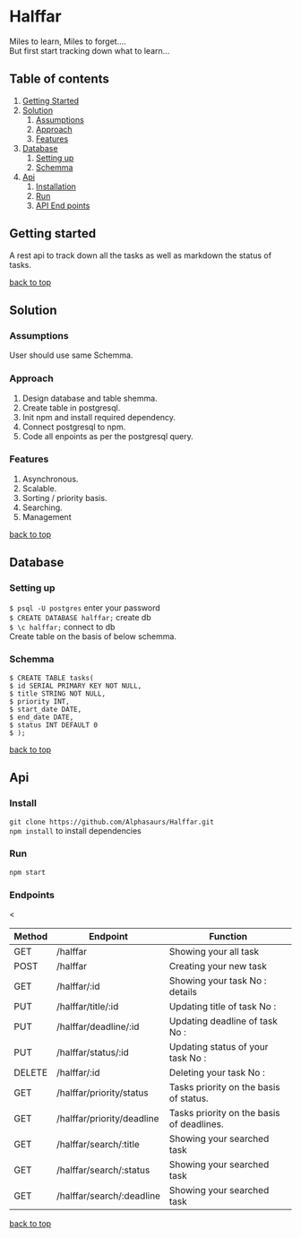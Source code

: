 # Halffar
Miles to learn, Miles to forget....\
But first start tracking down what to learn...
## Table of contents
1. [Getting Started](#getting-started)
2. [Solution](#solution)
    1. [Assumptions](#assumptions)
    2. [Approach](#approach)
    3. [Features](#features)
2. [Database](#database)
    1. [Setting up](#setting-up)
    2. [Schemma](#schemma)
4. [Api](#api)
    1. [Installation](#install)
    2. [Run](#run)
    3. [API End points](#endpoints)

## Getting started
A rest api to track down all the tasks as well as markdown the status of tasks.

[back to top](#table-of-contents)

## Solution
 ### Assumptions
 User should use same Schemma.
 ### Approach
 1. Design database and table shemma.
 2. Create table in postgresql.
 3. Init npm and install required dependency.
 4. Connect postgresql to npm.
 5. Code all enpoints as per the postgresql query.
 
 ### Features
  1. Asynchronous.
  2. Scalable.
  3. Sorting / priority basis.
  4. Searching.
  5. Management
 
[back to top](#table-of-contents)
## Database
 ### Setting up
  `$ psql -U postgres` enter your password\
   `$ CREATE DATABASE halffar;` create db\
   `$ \c halffar;` connect to db\
    Create table on the basis of below schemma.

 ### Schemma
 ```console
$ CREATE TABLE tasks(
$ id SERIAL PRIMARY KEY NOT NULL,
$ title STRING NOT NULL,
$ priority INT,
$ start_date DATE,
$ end_date DATE,
$ status INT DEFAULT 0
$ );
 ```
[back to top](#table-of-contents)


## Api
 ### Install
 `git clone https://github.com/Alphasaurs/Halffar.git`\
 `npm install` to install dependencies
 ### Run
 `npm start`
 ### Endpoints
 <table>
    <thead>
        <th>Method</th>
        <th colspan =2>Endpoint</th>
        <th colspan =2>Function</th> 
    </thead>
    <tbody>
        <tr>
            <td>GET</td>
            <td colspan =2>/halffar</td>
            <td colspan =2>Showing your all task</td>
        </tr>
         <tr>
            <td>POST</td>
            <td colspan =2>/halffar</td>
            <td colspan =2>Creating your new task</td>
        </tr>
         <tr>
            <td>GET</td>
            <td colspan =2>/halffar/:id</td>
            <td colspan =2>Showing your task No : details</td>
        </tr>
         <tr>
            <td>PUT</td>
            <td colspan =2>/halffar/title/:id</td>
            <td colspan =2>Updating title of task No : </td>
        </tr>
         <tr>
            <td>PUT</td>
            <td colspan =2>/halffar/deadline/:id</td>
            <td colspan =2>Updating deadline of task No :</td>
        </tr>
        <tr>
            <td>PUT</td>
            <td colspan =2>/halffar/status/:id</td>
            <td colspan =2>Updating status of your task No :</td>
        </tr>
        <tr>
            <td>DELETE</td>
            <td colspan =2>/halffar/:id</td>
            <td colspan =2>Deleting your task No : </td>
        </tr><tr>
            <td>GET</td>
            <td colspan =2>/halffar/priority/status</td>
            <td colspan =2>Tasks priority on the basis of status.</td>
        </tr><tr><
            <td>GET</td>
            <td colspan =2>/halffar/priority/deadline</td>
            <td colspan =2>Tasks priority on the basis of deadlines.</td>
        </tr><tr>
            <td>GET</td>
            <td colspan =2>/halffar/search/:title</td>
            <td colspan =2>Showing your searched task </td>
        </tr>
         </tr><tr>
            <td>GET</td>
            <td colspan =2>/halffar/search/:status</td>
            <td colspan =2>Showing your searched task </td>
        </tr>
         </tr><tr>
            <td>GET</td>
            <td colspan =2>/halffar/search/:deadline</td>
            <td colspan =2>Showing your searched task </td>
        </tr>
    </tbody>
    </table>
    
[back to top](#table-of-contents)
